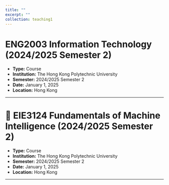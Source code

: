 ```yaml
---
title: ""
excerpt: ""
collection: teaching1
---
```


# ENG2003 Information Technology (2024/2025 Semester 2)

- **Type:** Course  
- **Institution:** The Hong Kong Polytechnic University  
- **Semester:** 2024/2025 Semester 2  
- **Date:** January 1, 2025  
- **Location:** Hong Kong  

---

# 🤖 EIE3124 Fundamentals of Machine Intelligence (2024/2025 Semester 2)

- **Type:** Course  
- **Institution:** The Hong Kong Polytechnic University  
- **Semester:** 2024/2025 Semester 2  
- **Date:** January 1, 2025  
- **Location:** Hong Kong  

---
